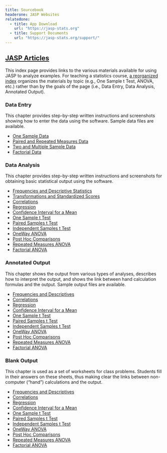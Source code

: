 ```yaml
---
title: Sourcebook
headerone: JASP Websites
relatedone:
  - title: App Download
    url: "https://jasp-stats.org"
  - title: Support Documents
    url: "https://jasp-stats.org/support/"
---
```


## [JASP Articles](./index.md)

This index page provides links to the various materials available for using JASP to analyze examples. For teaching a statistics course, [a reorganized index](./index-topical.md) organizes the materials by topic (e.g., One Sample t Test, ANOVA, etc.) rather than by the goals of the page (i.e., Data Entry, Data Analysis, Annotated Output).

### Data Entry

This chapter provides step-by-step written instructions and screenshots showing how to enter the data using the software. Sample data files are available.

- [One Sample Data](./data-entry/onesample.md)
- [Paired and Repeated Measures Data](./data-entry/repeated.md)
- [Two and Multiple Sample Data](./data-entry/multisample.md)
- [Factorial Data](./data-entry/factorial.md)

### Data Analysis

This chapter provides step-by-step written instructions and screenshots for obtaining basic statistical output using the software.

- [Frequencies and Descriptive Statistics](./data-analysis/descriptives.md)
- [Transformations and Standardized Scores](./data-analysis/standardized.md)
- [Correlations](./data-analysis/correlations.md)
- [Regression](./data-analysis/regression.md)
- [Confidence Interval for a Mean](./data-analysis/intervals.md)
- [One Sample t Test](./data-analysis/onesample.md)
- [Paired Samples t Test](./data-analysis/paired.md)
- [Independent Samples t Test](./data-analysis/independent.md)
- [OneWay ANOVA](./data-analysis/oneway.md)
- [Post Hoc Comparisons](./data-analysis/posthocs.md)
- [Repeated Measures ANOVA](./data-analysis/repeated.md)
- [Factorial ANOVA](./data-analysis/factorial.md)

### Annotated Output

This chapter shows the output from various types of analyses, describes how to interpret the output, and shows the link between hand calculation formulas and the output. Sample output files are available.

- [Frequencies and Descriptives](./annotated-output/descriptives.md)
- [Correlations](./annotated-output/correlations.md)
- [Regression](./annotated-output/regression.md)
- [Confidence Interval for a Mean](./annotated-output/intervals.md)
- [One Sample t Test](./annotated-output/onesample.md)
- [Paired Samples t Test](./annotated-output/paired.md)
- [Independent Samples t Test](./annotated-output/independent.md)
- [OneWay ANOVA](./annotated-output/oneway.md)
- [Post Hoc Comparisons](./annotated-output/posthocs.md)
- [Repeated Measures ANOVA](./annotated-output/repeated.md)
- [Factorial ANOVA](./annotated-output/factorial.md)

### Blank Output

This chapter is used as a set of worksheets for class problems. Students fill in their answers on these sheets, thus making clear the links between non-computer (“hand”) calculations and the output.

- [Frequencies and Descriptives](./blank-output/descriptives.md)
- [Correlations](./blank-output/correlations.md)
- [Regression](./blank-output/regression.md)
- [Confidence Interval for a Mean](./blank-output/intervals.md)
- [One Sample t Test](./blank-output/onesample.md)
- [Paired Samples t Test](./blank-output/paired.md)
- [Independent Samples t Test](./blank-output/independent.md)
- [OneWay ANOVA](./blank-output/oneway.md)
- [Post Hoc Comparisons](./blank-output/posthocs.md)
- [Repeated Measures ANOVA](./blank-output/repeated.md)
- [Factorial ANOVA](./blank-output/factorial.md)
